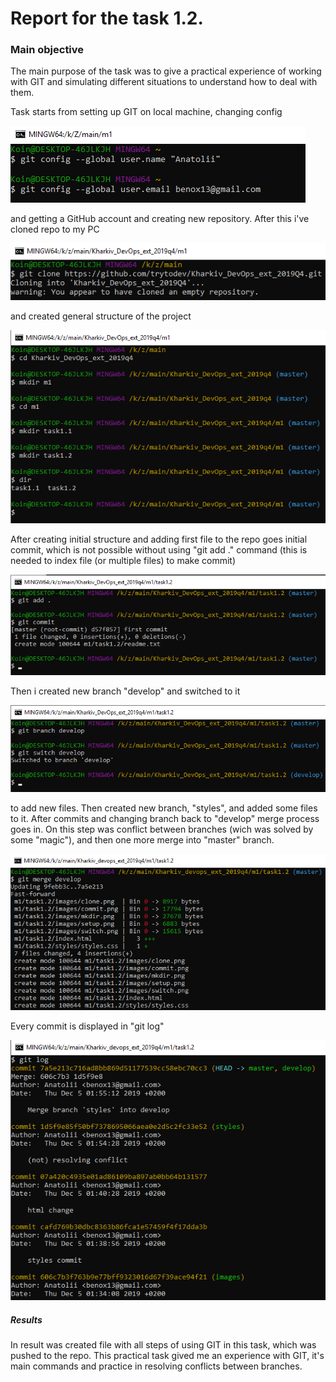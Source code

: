 # Report for the task 1.2.

### Main objective

The main purpose of the task was to give a practical experience of working with GIT and simulating different situations to understand how to deal with them.

Task starts from setting up GIT on local machine, changing config

![setup](https://github.com/trytodev/Kharkiv_DevOps_ext_2019Q4/blob/master/m1/task1.2/images/setup.png)

and getting a GitHub account and creating new repository.
After this i've cloned repo to my PC

![clone](https://github.com/trytodev/Kharkiv_DevOps_ext_2019Q4/blob/master/m1/task1.2/images/clone.png)

and created general structure of the project

![mkdir](https://github.com/trytodev/Kharkiv_DevOps_ext_2019Q4/blob/master/m1/task1.2/images/mkdir.png)

After creating initial structure and adding first file to the repo goes initial commit, which is not possible without using "git add ." command (this is needed to index file (or multiple files) to make commit)

![commit](https://github.com/trytodev/Kharkiv_DevOps_ext_2019Q4/blob/master/m1/task1.2/images/commit.png)

Then i created new branch "develop" and switched to it

![switch](https://github.com/trytodev/Kharkiv_DevOps_ext_2019Q4/blob/master/m1/task1.2/images/switch.png)

to add new files. Then created new branch, "styles", and added some files to it. After commits and changing branch back to "develop" merge process goes in. On this step was conflict between branches (wich was solved by some "magic"), and then one more merge into "master" branch.

![merge_to_master](https://github.com/trytodev/Kharkiv_DevOps_ext_2019Q4/blob/master/m1/task1.2/images/merge_to_master.png)

Every commit is displayed in "git log"

![log](https://github.com/trytodev/Kharkiv_DevOps_ext_2019Q4/blob/master/m1/task1.2/images/log.png)


##### Results

In result was created file with all steps of using GIT in this task, which was pushed to the repo. This practical task gived me an experience with GIT, it's main commands and practice in resolving conflicts between branches.
